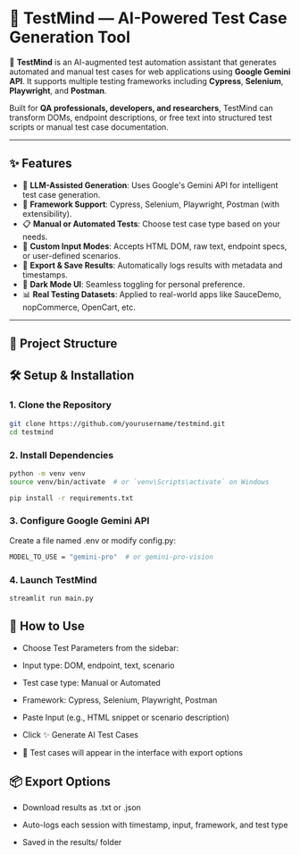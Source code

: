 # 🧠 TestMind — AI-Powered Test Case Generation Tool

🚀 **TestMind** is an AI-augmented test automation assistant that generates automated and manual test cases for web applications using **Google Gemini API**. It supports multiple testing frameworks including **Cypress**, **Selenium**, **Playwright**, and **Postman**.

Built for **QA professionals, developers, and researchers**, TestMind can transform DOMs, endpoint descriptions, or free text into structured test scripts or manual test case documentation.

---

## ✨ Features

- 🧠 **LLM-Assisted Generation**: Uses Google's Gemini API for intelligent test case generation.
- 🎯 **Framework Support**: Cypress, Selenium, Playwright, Postman (with extensibility).
- 📋 **Manual or Automated Tests**: Choose test case type based on your needs.
- 🧾 **Custom Input Modes**: Accepts HTML DOM, raw text, endpoint specs, or user-defined scenarios.
- 💾 **Export & Save Results**: Automatically logs results with metadata and timestamps.
- 🌙 **Dark Mode UI**: Seamless toggling for personal preference.
- 📊 **Real Testing Datasets**: Applied to real-world apps like SauceDemo, nopCommerce, OpenCart, etc.

---

## 📁 Project Structure



## 🛠️ Setup & Installation

### 1. Clone the Repository

```bash
git clone https://github.com/yourusername/testmind.git
cd testmind
```

### 2. Install Dependencies
```bash
python -m venv venv
source venv/bin/activate  # or `venv\Scripts\activate` on Windows

pip install -r requirements.txt

```

### 3. Configure Google Gemini API
Create a file named .env or modify config.py:
```bash
MODEL_TO_USE = "gemini-pro"  # or gemini-pro-vision
```

### 4. Launch TestMind
```bash
streamlit run main.py
```

## 🚀 How to Use
-  Choose Test Parameters from the sidebar:

-  Input type: DOM, endpoint, text, scenario

-  Test case type: Manual or Automated

-  Framework: Cypress, Selenium, Playwright, Postman

-  Paste Input (e.g., HTML snippet or scenario description)

-  Click ✨ Generate AI Test Cases

-  🎉 Test cases will appear in the interface with export options

## 📦 Export Options
-  Download results as .txt or .json

-  Auto-logs each session with timestamp, input, framework, and test type

-  Saved in the results/ folder